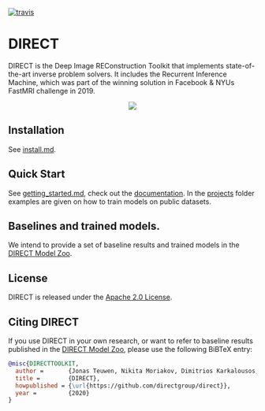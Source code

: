 [![travis](https://img.shields.io/travis/directgroup/direct.svg)](https://travis-ci.org/directgroup/direct)
# DIRECT
DIRECT is the Deep Image REConstruction Toolkit that implements state-of-the-art inverse problem solvers. It includes
the Recurrent Inference Machine, which was part of the winning solution in Facebook & NYUs FastMRI challenge in 2019.

<div align="center">
  <img src=".github/direct.png"/>
</div>

## Installation
See [install.md](install.md).

## Quick Start
See [getting_started.md](getting_started.md), check out the [documentation](https://direct.readthedocs.io/).
In the [projects](projects) folder examples are given on how to train models on public datasets.

## Baselines and trained models.
We intend to provide a set of baseline results and trained models in the [DIRECT Model Zoo](model_zoo.md).

## License
DIRECT is released under the [Apache 2.0 License](LICENSE).

## Citing DIRECT
If you use DIRECT in your own research, or want to refer to baseline results published in the
 [DIRECT Model Zoo](model_zoo.md), please use the following BiBTeX entry:

```BibTeX
@misc{DIRECTTOOLKIT,
  author =       {Jonas Teuwen, Nikita Moriakov, Dimitrios Karkalousos, Matthan Caan},
  title =        {DIRECT},
  howpublished = {\url{https://github.com/directgroup/direct}},
  year =         {2020}
}
```


